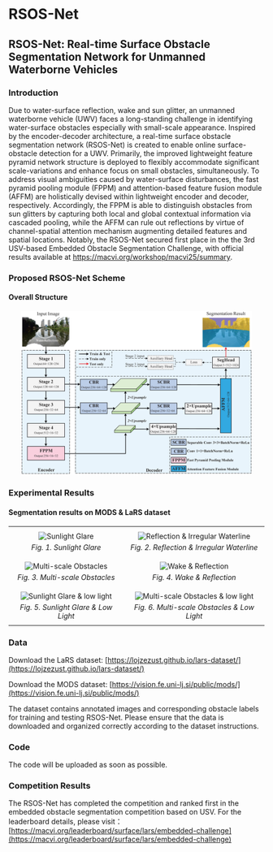 # RSOS-Net

## RSOS-Net: Real-time Surface Obstacle Segmentation Network for Unmanned Waterborne Vehicles

### Introduction

Due to water-surface reflection, wake and sun glitter, an unmanned waterborne vehicle (UWV) faces a long-standing challenge in identifying water-surface obstacles especially with small-scale appearance. Inspired by the encoder-decoder architecture, a real-time surface obstacle segmentation network (RSOS-Net) is created to enable online surface-obstacle detection for a UWV. Primarily, the improved lightweight feature pyramid network structure is deployed to flexibly accommodate significant scale-variations and enhance focus on small obstacles, simultaneously. To address visual ambiguities caused by water-surface disturbances, the fast pyramid pooling module (FPPM) and attention-based feature fusion module (AFFM) are holistically devised within lightweight encoder and decoder, respectively. Accordingly, the FPPM is able to distinguish obstacles from sun glitters by capturing both local and global contextual information via cascaded pooling, while the AFFM can rule out reflections by virtue of channel-spatial attention mechanism augmenting detailed features and spatial locations. Notably, the RSOS-Net secured first place in the the 3rd USV-based Embedded Obstacle Segmentation Challenge, with official results available at https://macvi.org/workshop/macvi25/summary.

### Proposed RSOS-Net Scheme
#### Overall Structure
<div align="center">
  <img src="https://github.com/Yuan-Feng1998/RSOS-Net-MaCVi2025/blob/main/overall_scheme/RSOS-Net.png" width="90%">  
</div>

### Experimental Results  
#### Segmentation results on MODS & LaRS dataset
<!DOCTYPE html>
<html>
<head>
<body>

<table style="width: 100%; border-collapse: collapse;">
    <tr>
        <td style="padding: 10px; text-align: center;">
            <img src="https://github.com/Yuan-Feng1998/RSOS-Net-MaCVi2025/blob/main/results_gif/Water%20surface%20reflection%20and%20Glare.gif?raw=true" 
                 style="width: 600px; height: auto;" 
                 alt="Sunlight Glare">
            <div style="font-style: italic; margin-top: 5px;">Fig. 1. Sunlight Glare</div>
        </td>
        <td style="padding: 10px; text-align: center;">
            <img src="https://github.com/Yuan-Feng1998/RSOS-Net-MaCVi2025/blob/main/results_gif/Water%20Surface%20Reflection.gif?raw=true" 
                 style="width: 600px; height: auto;" 
                 alt="Reflection & Irregular Waterline">
            <div style="font-style: italic; margin-top: 5px;">Fig. 2. Reflection & Irregular Waterline</div>
        </td>
    </tr>
    <tr>
        <td style="padding: 10px; text-align: center;">
            <img src="https://github.com/Yuan-Feng1998/RSOS-Net-MaCVi2025/blob/main/results_gif/Multi-scale%20Obstacles.gif?raw=true" 
                 style="width: 600px; height: auto;" 
                 alt="Multi-scale Obstacles">
            <div style="font-style: italic; margin-top: 5px;">Fig. 3. Multi-scale Obstacles</div>
        </td>
        <td style="padding: 10px; text-align: center;">
            <img src="https://github.com/Yuan-Feng1998/RSOS-Net-MaCVi2025/blob/main/results_gif/Wake%20and%20Water%20Surface%20Reflection.gif?raw=true" 
                 style="width: 600px; height: auto;" 
                 alt="Wake & Reflection">
            <div style="font-style: italic; margin-top: 5px;">Fig. 4. Wake & Reflection</div>
        </td>
    </tr>
    <tr>
        <td style="padding: 10px; text-align: center;">
            <img src="https://github.com/Yuan-Feng1998/RSOS-Net-MaCVi2025/blob/main/results_gif/glare.gif?raw=true" 
                 style="width: 600px; height: auto;" 
                 alt="Sunlight Glare & low light">
            <div style="font-style: italic; margin-top: 5px;">Fig. 5. Sunlight Glare & Low Light</div>
        </td>
        <td style="padding: 10px; text-align: center;">
            <img src="https://github.com/Yuan-Feng1998/RSOS-Net-MaCVi2025/blob/main/results_gif/dark.gif?raw=true" 
                 style="width: 600px; height: auto;" 
                 alt="Multi-scale Obstacles & low light">
            <div style="font-style: italic; margin-top: 5px;">Fig. 6. Multi-scale Obstacles & Low Light</div>
        </td>
    </tr>
</table>

</body>
</html>

### Data

Download the LaRS dataset: [https://lojzezust.github.io/lars-dataset/](https://lojzezust.github.io/lars-dataset/)

Download the MODS dataset: [https://vision.fe.uni-lj.si/public/mods/](https://vision.fe.uni-lj.si/public/mods/)

The dataset contains annotated images and corresponding obstacle labels for training and testing RSOS-Net. Please ensure that the data is downloaded and organized correctly according to the dataset instructions.

### Code
The code will be uploaded as soon as possible.

### Competition Results
The RSOS-Net has completed the competition and ranked first in the embedded obstacle segmentation competition based on USV. For the leaderboard details, please visit：[https://macvi.org/leaderboard/surface/lars/embedded-challenge](https://macvi.org/leaderboard/surface/lars/embedded-challenge)


